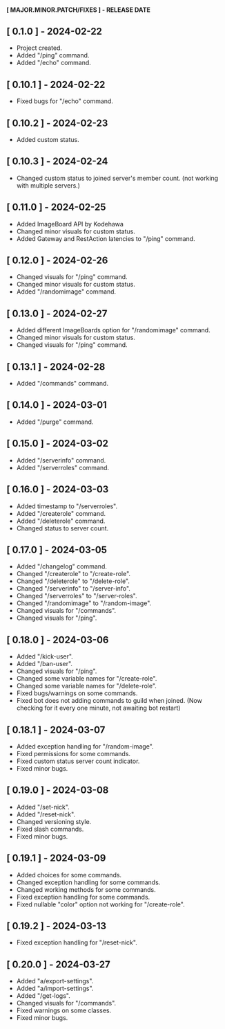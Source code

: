 #### [ MAJOR.MINOR.PATCH/FIXES ] - RELEASE DATE

## [ 0.1.0 ]  - 2024-02-22

- Project created.
- Added "/ping" command.
- Added "/echo" command.

## [ 0.10.1 ]  - 2024-02-22

- Fixed bugs for "/echo" command.

## [ 0.10.2 ]  - 2024-02-23

- Added custom status.

## [ 0.10.3 ]  - 2024-02-24

- Changed custom status to joined server's member count. (not working with multiple servers.)

## [ 0.11.0 ]  - 2024-02-25

- Added ImageBoard API by Kodehawa
- Changed minor visuals for custom status.
- Added Gateway and RestAction latencies to "/ping" command.

## [ 0.12.0 ]  - 2024-02-26

- Changed visuals for "/ping" command.
- Changed minor visuals for custom status.
- Added "/randomimage" command.

## [ 0.13.0 ]  - 2024-02-27

- Added different ImageBoards option for "/randomimage" command.
- Changed minor visuals  for custom status.
- Changed visuals for "/ping" command.

## [ 0.13.1 ]  - 2024-02-28

- Added "/commands" command.

## [ 0.14.0 ] - 2024-03-01

- Added "/purge" command.

## [ 0.15.0 ] - 2024-03-02

- Added "/serverinfo" command.
- Added "/serverroles" command.

## [ 0.16.0 ] - 2024-03-03

- Added timestamp to "/serverroles".
- Added "/createrole" command.
- Added "/deleterole" command.
- Changed status to server count.

## [ 0.17.0 ] - 2024-03-05

- Added "/changelog" command.
- Changed "/createrole" to "/create-role".
- Changed "/deleterole" to "/delete-role".
- Changed "/serverinfo" to "/server-info".
- Changed "/serverroles" to "/server-roles".
- Changed "/randomimage" to "/random-image".
- Changed visuals for "/commands".
- Changed visuals for "/ping".

## [ 0.18.0 ] - 2024-03-06

- Added "/kick-user".
- Added "/ban-user".
- Changed visuals for "/ping".
- Changed some variable names for "/create-role".
- Changed some variable names for "/delete-role".
- Fixed bugs/warnings on some commands.
- Fixed bot does not adding commands to guild when joined. (Now checking for it every one minute, not awaiting bot restart)

## [ 0.18.1 ] - 2024-03-07

- Added exception handling for "/random-image".
- Fixed permissions for some commands.
- Fixed custom status server count indicator.
- Fixed minor bugs.

## [ 0.19.0 ] - 2024-03-08

- Added "/set-nick".
- Added "/reset-nick".
- Changed versioning style.
- Fixed slash commands.
- Fixed minor bugs.

## [ 0.19.1 ] - 2024-03-09

- Added choices for some commands.
- Changed exception handling for some commands.
- Changed working methods for some commands.
- Fixed exception handling for some commands.
- Fixed nullable "color" option not working for "/create-role".

## [ 0.19.2 ] - 2024-03-13

- Fixed exception handling for "/reset-nick".

## [ 0.20.0 ] - 2024-03-27

- Added "a/export-settings".
- Added "a/import-settings".
- Added "/get-logs".
- Changed visuals for "/commands".
- Fixed warnings on some classes.
- Fixed minor bugs.

